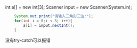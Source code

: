 int a[] = new int[3];
        Scanner input = new Scanner(System.in);

```java
    System.out.print("请输入三角形三边:");
    for(int i = 0;i < 3; i++){
        a[i] = input.nextInt();
    }
```

没有try-catch可以报错

